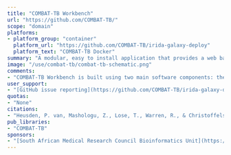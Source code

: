 ```yaml
---
title: "COMBAT-TB Workbench"
url: "https://github.com/COMBAT-TB/"
scope: "domain"
platforms:
- platform_group: "container"
  platform_url: "https://github.com/COMBAT-TB/irida-galaxy-deploy"
  platform_text: "COMBAT-TB Docker"
summary: "A modular, easy to install application that provides a web based environment for *Mycobacterium tuberculosis* bioinformatics"
image: "/use/combat-tb/combat-tb-schematic.png"
comments:
- "COMBAT-TB Workbench is built using two main software components: the IRIDA Platform for its web-based user interface and data management capabilities and the Galaxy bioinformatics workflow platform for workflow execution."
user_support:
- "[GitHub issue reporting](https://github.com/COMBAT-TB/irida-galaxy-deploy/issues)"
quotas:
- "None"
citations:
- "Heusden, P. van, Mashologu, Z., Lose, T., Warren, R., & Christoffels, A. (2021). [The COMBAT-TB Workbench: Making powerful *M. tuberculosis* bioinformatics accessible](https://doi.org/10.1101/2021.09.23.21263983). *medRxiv*, 2021.09.23.21263983. https://doi.org/10.1101/2021.09.23.21263983"
pub_libraries:
- "COMBAT-TB"
sponsors:
- "[South African Medical Research Council Bioinformatics Unit](https://www.samrc.ac.za/extramural-research-units/bioinformatics-capacity-development), [South African National Bioinformatics Institute](https://www.uwc.ac.za/study/all-areas-of-study/institutes/south-african-national-bioinformatics-institute/overview), University of the Western Cape, South Africa"
---
```


